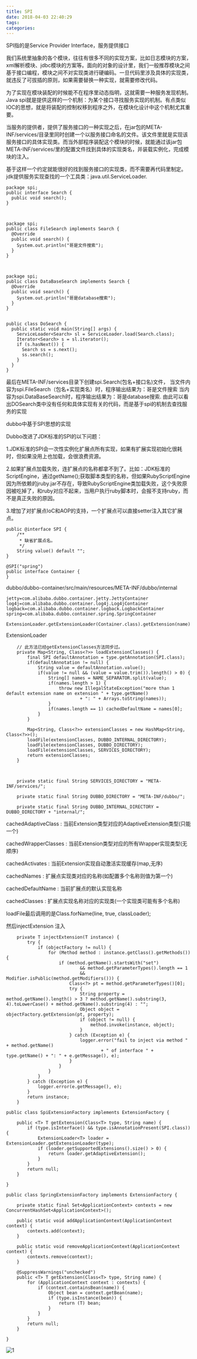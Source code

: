```yaml
---
title: SPI
date: 2018-04-03 22:40:29
tags:
categories:
---
```


SPI指的是Service Provider Interface，服务提供接口

我们系统里抽象的各个模块，往往有很多不同的实现方案，比如日志模块的方案，xml解析模块、jdbc模块的方案等。面向的对象的设计里，我们一般推荐模块之间基于接口编程，模块之间不对实现类进行硬编码。一旦代码里涉及具体的实现类，就违反了可拔插的原则，如果需要替换一种实现，就需要修改代码。

为了实现在模块装配的时候能不在程序里动态指明，这就需要一种服务发现机制。Java spi就是提供这样的一个机制：为某个接口寻找服务实现的机制。有点类似IOC的思想，就是将装配的控制权移到程序之外，在模块化设计中这个机制尤其重要。


当服务的提供者，提供了服务接口的一种实现之后，在jar包的META-INF/services/目录里同时创建一个以服务接口命名的文件。该文件里就是实现该服务接口的具体实现类。而当外部程序装配这个模块的时候，就能通过该jar包META-INF/services/里的配置文件找到具体的实现类名，并装载实例化，完成模块的注入。 

基于这样一个约定就能很好的找到服务接口的实现类，而不需要再代码里制定。jdk提供服务实现查找的一个工具类：java.util.ServiceLoader. 



```
package spi;  
public interface Search {  
  public void search();  
}  



package spi;  
public class FileSearch implements Search {  
  @Override  
  public void search() {  
    System.out.println("哥是文件搜索");  
  }  
}  



package spi;  
public class DataBaseSearch implements Search {  
  @Override  
  public void search() {  
    System.out.println("哥是database搜索");  
  }  
}  


public class DoSearch {  
  public static void main(String[] args) {  
    ServiceLoader<Search> sl = ServiceLoader.load(Search.class);  
    Iterator<Search> s = sl.iterator();  
    if (s.hasNext()) {  
      Search ss = s.next();  
      ss.search();  
    }  
  }  
}  
```




最后在META-INF/services目录下创建spi.Search(包名+接口名)文件，
当文件内容为spi.FileSearch（包名+实现类名）时，程序输出结果为：哥是文件搜索
当内容为spi.DataBaseSearch时，程序输出结果为：哥是database搜索.
由此可以看出DOSearch类中没有任何和具体实现有关的代码，而是基于spi的机制去查找服务的实现



dubbo中基于SPI思想的实现

Dubbo改进了JDK标准的SPI的以下问题：

1.JDK标准的SPI会一次性实例化扩展点所有实现，如果有扩展实现初始化很耗时，但如果没用上也加载，会很浪费资源。

2.如果扩展点加载失败，连扩展点的名称都拿不到了。比如：JDK标准的ScriptEngine，通过getName();获取脚本类型的名称，但如果RubyScriptEngine因为所依赖的jruby.jar不存在，导致RubyScriptEngine类加载失败，这个失败原因被吃掉了，和ruby对应不起来，当用户执行ruby脚本时，会报不支持ruby，而不是真正失败的原因。

3.增加了对扩展点IoC和AOP的支持，一个扩展点可以直接setter注入其它扩展点。


```
public @interface SPI {  
    /**  
     * 缺省扩展点名。  
     */   
    String value() default "";  
}  
```


```
@SPI("spring")   
public interface Container {  
}  
```

dubbo/dubbo-container/src/main/resources/META-INF/dubbo/internal

```
jetty=com.alibaba.dubbo.container.jetty.JettyContainer
log4j=com.alibaba.dubbo.container.log4j.Log4jContainer
logback=com.alibaba.dubbo.container.logback.LogbackContainer
spring=com.alibaba.dubbo.container.spring.SpringContainer
```


`
ExtensionLoader.getExtensionLoader(Container.class).getExtension(name)
`

ExtensionLoader
```
    // 此方法已经getExtensionClasses方法同步过。
    private Map<String, Class<?>> loadExtensionClasses() {
        final SPI defaultAnnotation = type.getAnnotation(SPI.class);
        if(defaultAnnotation != null) {
            String value = defaultAnnotation.value();
            if(value != null && (value = value.trim()).length() > 0) {
                String[] names = NAME_SEPARATOR.split(value);
                if(names.length > 1) {
                    throw new IllegalStateException("more than 1 default extension name on extension " + type.getName()
                            + ": " + Arrays.toString(names));
                }
                if(names.length == 1) cachedDefaultName = names[0];
            }
        }
        
        Map<String, Class<?>> extensionClasses = new HashMap<String, Class<?>>();
        loadFile(extensionClasses, DUBBO_INTERNAL_DIRECTORY);
        loadFile(extensionClasses, DUBBO_DIRECTORY);
        loadFile(extensionClasses, SERVICES_DIRECTORY);
        return extensionClasses;
    }



    private static final String SERVICES_DIRECTORY = "META-INF/services/";

    private static final String DUBBO_DIRECTORY = "META-INF/dubbo/";
    
    private static final String DUBBO_INTERNAL_DIRECTORY = DUBBO_DIRECTORY + "internal/";
```


cachedAdaptiveClass : 当前Extension类型对应的AdaptiveExtension类型(只能一个)

cachedWrapperClasses : 当前Extension类型对应的所有Wrapper实现类型(无顺序)

cachedActivates : 当前Extension实现自动激活实现缓存(map,无序)

cachedNames : 扩展点实现类对应的名称(如配置多个名称则值为第一个)

cachedDefaultName : 当前扩展点的默认实现名称

cachedClasses : 扩展点实现名称对应的实现类(一个实现类可能有多个名称)

loadFile最后调用的是Class.forName(line, true, classLoader);

然后injectExtension 注入

```
    private T injectExtension(T instance) {
        try {
            if (objectFactory != null) {
                for (Method method : instance.getClass().getMethods()) {
                    if (method.getName().startsWith("set")
                            && method.getParameterTypes().length == 1
                            && Modifier.isPublic(method.getModifiers())) {
                        Class<?> pt = method.getParameterTypes()[0];
                        try {
                            String property = method.getName().length() > 3 ? method.getName().substring(3, 4).toLowerCase() + method.getName().substring(4) : "";
                            Object object = objectFactory.getExtension(pt, property);
                            if (object != null) {
                                method.invoke(instance, object);
                            }
                        } catch (Exception e) {
                            logger.error("fail to inject via method " + method.getName()
                                    + " of interface " + type.getName() + ": " + e.getMessage(), e);
                        }
                    }
                }
            }
        } catch (Exception e) {
            logger.error(e.getMessage(), e);
        }
        return instance;
    }
```


```
public class SpiExtensionFactory implements ExtensionFactory {

    public <T> T getExtension(Class<T> type, String name) {
        if (type.isInterface() && type.isAnnotationPresent(SPI.class)) {
            ExtensionLoader<T> loader = ExtensionLoader.getExtensionLoader(type);
            if (loader.getSupportedExtensions().size() > 0) {
                return loader.getAdaptiveExtension();
            }
        }
        return null;
    }

}
```


```
public class SpringExtensionFactory implements ExtensionFactory {
    
    private static final Set<ApplicationContext> contexts = new ConcurrentHashSet<ApplicationContext>();
    
    public static void addApplicationContext(ApplicationContext context) {
        contexts.add(context);
    }

    public static void removeApplicationContext(ApplicationContext context) {
        contexts.remove(context);
    }

    @SuppressWarnings("unchecked")
    public <T> T getExtension(Class<T> type, String name) {
        for (ApplicationContext context : contexts) {
            if (context.containsBean(name)) {
                Object bean = context.getBean(name);
                if (type.isInstance(bean)) {
                    return (T) bean;
                }
            }
        }
        return null;
    }

}

```

![1](https://user-images.githubusercontent.com/7789698/29960840-e18362a4-8f2f-11e7-9891-4dc0d0fd7ad6.png)